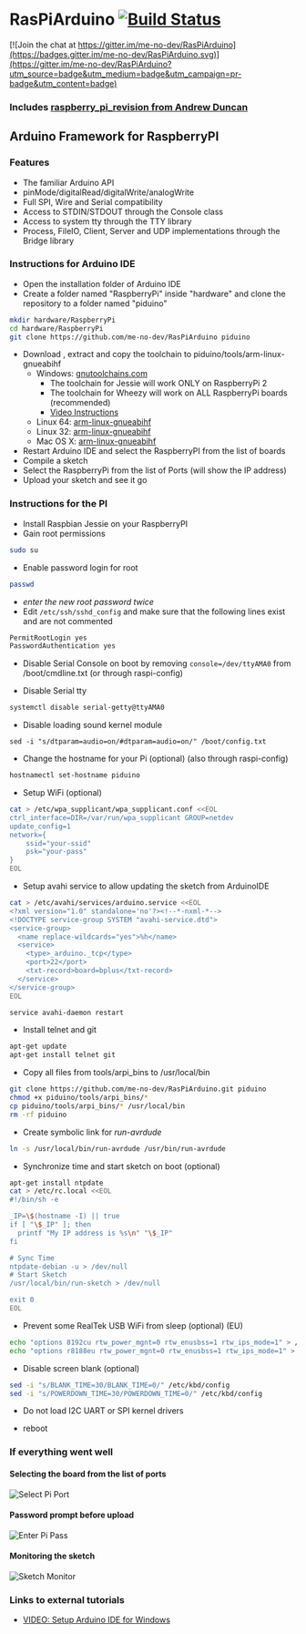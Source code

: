 # RasPiArduino [![Build Status](https://travis-ci.org/me-no-dev/RasPiArduino.svg?branch=master)](https://travis-ci.org/me-no-dev/RasPiArduino)

[![Join the chat at https://gitter.im/me-no-dev/RasPiArduino](https://badges.gitter.im/me-no-dev/RasPiArduino.svg)](https://gitter.im/me-no-dev/RasPiArduino?utm_source=badge&utm_medium=badge&utm_campaign=pr-badge&utm_content=badge)

### Includes [raspberry_pi_revision from Andrew Duncan](https://github.com/AndrewFromMelbourne/raspberry_pi_revision)

## Arduino Framework for RaspberryPI
### Features
- The familiar Arduino API
- pinMode/digitalRead/digitalWrite/analogWrite
- Full SPI, Wire and Serial compatibility
- Access to STDIN/STDOUT through the Console class
- Access to system tty through the TTY library
- Process, FileIO, Client, Server and UDP implementations through the Bridge library

### Instructions for Arduino IDE
* Open the installation folder of Arduino IDE
* Create a folder named "RaspberryPi" inside "hardware" and clone the repository to a folder named "piduino"
```bash
mkdir hardware/RaspberryPi
cd hardware/RaspberryPi
git clone https://github.com/me-no-dev/RasPiArduino piduino
```
* Download , extract and copy the toolchain to piduino/tools/arm-linux-gnueabihf
  - Windows: [gnutoolchains.com](http://gnutoolchains.com/raspberry/)
    * The toolchain for Jessie will work ONLY on RaspberryPi 2
    * The toolchain for Wheezy will work on ALL RaspberryPi boards (recommended)
    * [Video Instructions](https://www.youtube.com/watch?v=lZvhtfUlY8Y)
  - Linux 64: [arm-linux-gnueabihf](https://github.com/me-no-dev/RasPiArduino/releases/download/0.0.1/arm-linux-gnueabihf-linux64.tar.gz)
  - Linux 32: [arm-linux-gnueabihf](https://github.com/me-no-dev/RasPiArduino/releases/download/0.0.1/arm-linux-gnueabihf-linux32.tar.gz)
  - Mac OS X: [arm-linux-gnueabihf](https://github.com/me-no-dev/RasPiArduino/releases/download/0.0.1/arm-linux-gnueabihf-osx.tar.gz)
* Restart Arduino IDE and select the RaspberryPI from the list of boards
* Compile a sketch
* Select the RaspberryPi from the list of Ports (will show the IP address)
* Upload your sketch and see it go


### Instructions for the PI
* Install Raspbian Jessie on your RaspberryPI
* Gain root permissions
```bash
sudo su
```

* Enable password login for root
```bash
passwd
```
  - _enter the new root password twice_
  - Edit `/etc/ssh/sshd_config` and make sure that the following lines exist and are not commented
```bash
PermitRootLogin yes
PasswordAuthentication yes
```

* Disable Serial Console on boot by removing `console=/dev/ttyAMA0` from /boot/cmdline.txt (or through raspi-config)

* Disable Serial tty
```bash
systemctl disable serial-getty@ttyAMA0
```

* Disable loading sound kernel module
```
sed -i "s/dtparam=audio=on/#dtparam=audio=on/" /boot/config.txt
```

* Change the hostname for your Pi (optional) (also through raspi-config)
```bash
hostnamectl set-hostname piduino
```

* Setup WiFi (optional)
```bash
cat > /etc/wpa_supplicant/wpa_supplicant.conf <<EOL
ctrl_interface=DIR=/var/run/wpa_supplicant GROUP=netdev
update_config=1
network={
    ssid="your-ssid"
    psk="your-pass"
}
EOL
```

* Setup avahi service to allow updating the sketch from ArduinoIDE
```bash
cat > /etc/avahi/services/arduino.service <<EOL
<?xml version="1.0" standalone='no'?><!--*-nxml-*-->
<!DOCTYPE service-group SYSTEM "avahi-service.dtd">
<service-group>
  <name replace-wildcards="yes">%h</name>
  <service>
    <type>_arduino._tcp</type>
    <port>22</port>
    <txt-record>board=bplus</txt-record>
  </service>
</service-group>
EOL

service avahi-daemon restart
```

* Install telnet and git
```bash
apt-get update
apt-get install telnet git
```

* Copy all files from tools/arpi_bins to /usr/local/bin
```bash
git clone https://github.com/me-no-dev/RasPiArduino.git piduino
chmod +x piduino/tools/arpi_bins/*
cp piduino/tools/arpi_bins/* /usr/local/bin
rm -rf piduino
```

* Create symbolic link for _run-avrdude_
```bash
ln -s /usr/local/bin/run-avrdude /usr/bin/run-avrdude
```

* Synchronize time and start sketch on boot (optional)
```bash
apt-get install ntpdate
cat > /etc/rc.local <<EOL
#!/bin/sh -e

_IP=\$(hostname -I) || true
if [ "\$_IP" ]; then
  printf "My IP address is %s\n" "\$_IP"
fi

# Sync Time
ntpdate-debian -u > /dev/null
# Start Sketch
/usr/local/bin/run-sketch > /dev/null

exit 0
EOL
```

* Prevent some RealTek USB WiFi from sleep (optional) (EU)
```bash
echo "options 8192cu rtw_power_mgnt=0 rtw_enusbss=1 rtw_ips_mode=1" > /etc/modprobe.d/8192cu.conf
echo "options r8188eu rtw_power_mgnt=0 rtw_enusbss=1 rtw_ips_mode=1" > /etc/modprobe.d/r8188eu.conf
```

* Disable screen blank (optional)
```bash
sed -i "s/BLANK_TIME=30/BLANK_TIME=0/" /etc/kbd/config
sed -i "s/POWERDOWN_TIME=30/POWERDOWN_TIME=0/" /etc/kbd/config
```

* Do not load I2C UART or SPI kernel drivers

* reboot


### If everything went well
#### Selecting the board from the list of ports
![Select Pi Port](doc/pi_select.png)

#### Password prompt before upload
![Enter Pi Pass](doc/pi_pass.png)

#### Monitoring the sketch
![Sketch Monitor](doc/pi_monitor.png)


### Links to external tutorials
* [VIDEO: Setup Arduino IDE for Windows](https://www.youtube.com/watch?v=lZvhtfUlY8Y)
